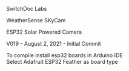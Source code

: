 
SwitchDoc Labs

WeatherSense SKyCam

ESP32 Solar Powered Camera 

V019 - August 2, 2021 - Initial Commit

To compile install esp32 boards in Arduino IDE<BR>
Select Adafruit ESP32 Feather as board type<BR>


